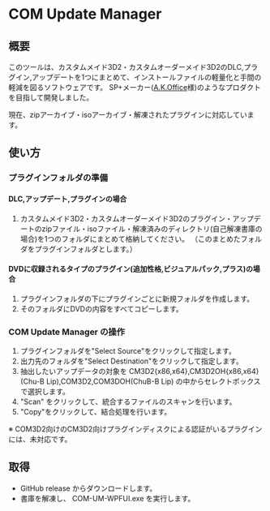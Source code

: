 # COM Update Manager

## 概要
このツールは、カスタムメイド3D2・カスタムオーダーメイド3D2のDLC,プラグイン,アップデートを1つにまとめて、インストールファイルの軽量化と手間の軽減を図るソフトウェアです。
SP+メーカー([A.K.Office]( http://www.ak-office.jp/software/winsppm.html)様)のようなプロダクトを目指して開発しました。

現在、zipアーカイブ・isoアーカイブ・解凍されたプラグインに対応しています。

## 使い方
### プラグインフォルダの準備
#### DLC,アップデート,プラグインの場合
 1. カスタムメイド3D2・カスタムオーダーメイド3D2のプラグイン・アップデートのzipファイル・isoファイル・解凍済みのディレクトリ(自己解凍書庫の場合)を1つのフォルダにまとめて格納してください。
 （このまとめたフォルダをプラグインフォルダとします。）
 
#### DVDに収録されるタイプのプラグイン(追加性格,ビジュアルパック,プラス)の場合
 1. プラグインフォルダの下にプラグインごとに新規フォルダを作成します。
 2. そのフォルダにDVDの内容をすべてコピーします。
 
### COM Update Manager の操作
1. プラグインフォルダを"Select Source"をクリックして指定します。
2. 出力先のフォルダを"Select Destination"をクリックして指定します。
3. 抽出したいアップデータの対象を CM3D2{x86,x64},CM3D2OH{x86,x64}(Chu-B Lip),COM3D2,COM3DOH(ChuB-B Lip) の中からセレクトボックスで選択します。
4. "Scan" をクリックして、統合するファイルのスキャンを行います。
5. "Copy"をクリックして、結合処理を行います。

※ COM3D2向けのCM3D2向けプラグインディスクによる認証がいるプラグインには、未対応です。

## 取得
- GitHub release からダウンロードします。
- 書庫を解凍し、 COM-UM-WPFUI.exe を実行します。
